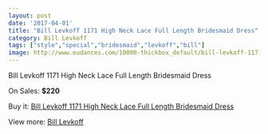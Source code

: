 ```yaml
---
layout: post
date: '2017-04-01'
title: "Bill Levkoff 1171 High Neck Lace Full Length Bridesmaid Dress"
category: Bill Levkoff
tags: ["style","special","bridesmaid","levkoff","bill"]
image: http://www.eudances.com/10000-thickbox_default/bill-levkoff-1171-high-neck-lace-full-length-bridesmaid-dress.jpg
---
```

Bill Levkoff 1171 High Neck Lace Full Length Bridesmaid Dress

On Sales: **$220**
<a href="https://www.eudances.com/en/bill-levkoff/3286-bill-levkoff-1171-high-neck-lace-full-length-bridesmaid-dress.html"><amp-img layout="responsive" width="600" height="600" src="//www.eudances.com/10000-thickbox_default/bill-levkoff-1171-high-neck-lace-full-length-bridesmaid-dress.jpg" alt="Bill Levkoff 1171 High Neck Lace Full Length Bridesmaid Dress 0" /></a>
<a href="https://www.eudances.com/en/bill-levkoff/3286-bill-levkoff-1171-high-neck-lace-full-length-bridesmaid-dress.html"><amp-img layout="responsive" width="600" height="600" src="//www.eudances.com/10003-thickbox_default/bill-levkoff-1171-high-neck-lace-full-length-bridesmaid-dress.jpg" alt="Bill Levkoff 1171 High Neck Lace Full Length Bridesmaid Dress 1" /></a>
<a href="https://www.eudances.com/en/bill-levkoff/3286-bill-levkoff-1171-high-neck-lace-full-length-bridesmaid-dress.html"><amp-img layout="responsive" width="600" height="600" src="//www.eudances.com/10002-thickbox_default/bill-levkoff-1171-high-neck-lace-full-length-bridesmaid-dress.jpg" alt="Bill Levkoff 1171 High Neck Lace Full Length Bridesmaid Dress 2" /></a>
<a href="https://www.eudances.com/en/bill-levkoff/3286-bill-levkoff-1171-high-neck-lace-full-length-bridesmaid-dress.html"><amp-img layout="responsive" width="600" height="600" src="//www.eudances.com/10001-thickbox_default/bill-levkoff-1171-high-neck-lace-full-length-bridesmaid-dress.jpg" alt="Bill Levkoff 1171 High Neck Lace Full Length Bridesmaid Dress 3" /></a>

Buy it: [Bill Levkoff 1171 High Neck Lace Full Length Bridesmaid Dress](https://www.eudances.com/en/bill-levkoff/3286-bill-levkoff-1171-high-neck-lace-full-length-bridesmaid-dress.html "Bill Levkoff 1171 High Neck Lace Full Length Bridesmaid Dress")

View more: [Bill Levkoff](https://www.eudances.com/en/57-bill-levkoff "Bill Levkoff")